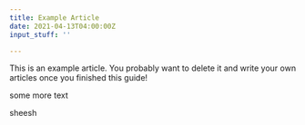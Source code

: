 ```yaml
---
title: Example Article
date: 2021-04-13T04:00:00Z
input_stuff: ''

---
```

This is an example article. You probably want to delete it and write your own articles once you finished this guide!

some more text

sheesh